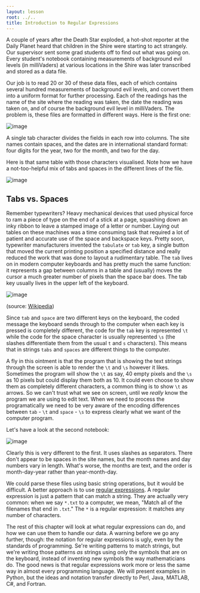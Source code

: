 ```yaml
---
layout: lesson
root: ../..
title: Introduction to Regular Expressions
---
```


A couple of years after the Death Star exploded, a hot-shot reporter at
the Daily Planet heard that children in the Shire were starting to act
strangely. Our supervisor sent some grad students off to find out what
was going on. Every student's notebook containing measurements of background evil levels (in milliVaders)
at various locations in the Shire was later transcribed and stored as a data file.

Our job is to read 20 or 30 of these data files, each of which contains several
hundred measurements of background evil levels, and convert them into a
uniform format for further processing. Each of the readings has the name
of the site where the reading was taken, the date the reading was taken
on, and of course the background evil level in milliVaders. The problem
is, these files are formatted in different ways. Here is the first one:

![image](img/01-intro-notebook-1.png) 

A single tab character divides the fields in each row into columns. The
site names contain spaces, and the dates are in international standard
format: four digits for the year, two for the month, and two for the
day.

Here is that same table with those characters visualised. Note how we have a not-too-helpful mix of tabs and spaces in the different lines of the file.

![image](img/01-intro-notebook-1-metachars.png) 

## Tabs vs. Spaces

Remember typewriters? Heavy mechanical devices that used physical force to ram a piece of type on the end of a stick at a page, squashing down an inky ribbon to leave a stamped image of a letter or number. Laying out tables on these machines was a time consuming task that required a lot of patient and accurate use of the space and backspace keys. Pretty soon, typewriter manufacturers invented the `tabulate` or `tab` key, a single button that moved the current printing position a specified distance and really reduced the work that was done to layout a rudimentary table. The `tab` lives on in modern computer keyboards and has pretty much the same function: it represents a gap between columns in a table and (usually) moves the cursor a much greater number of pixels than the space bar does. The tab key usually lives in the upper left of the keyboard.

![image](img/Keyboard-left_keys.jpg)

(source: [Wikipedia](http://commons.wikimedia.org/wiki/File:Keyboard-left_keys.jpg#mediaviewer/File:Keyboard-left_keys.jpg))

Since `tab` and `space` are two different keys on the keyboard, the coded message the keyboard sends through to the computer when each key is pressed is completely different, the code for the `tab` key is represented `\t` while the code for the space character is usually represented `\s` (the slashes differentiate them from the usual `t` and `s` characters). This means that in strings `tabs` and `spaces` are different things to the computer. 

A fly in this ointment is that the program that is showing the text strings through the screen is able to render the `\t` and `\s` however it likes. Sometimes the program will show the `\t` as say, 40 empty pixels and the  `\s` as 10 pixels but could display them both as 10. It could even choose to show them as completely different characters, a common thing is to show `\t` as arrows. So we can't trust what we see on screen, until we *really* know the program we are using to edit text. When we need to process the programatically we need to be very aware of the encoding differences between `tab` - `\t` and `space` - `\s` to express clearly what we want of the computer program.   


Let's have a look at the second notebook:

![image](img/01-intro-notebook-2.png) 

Clearly this is very different to the first. It uses slashes as separators. There don't appear to be spaces in the
site names, but the month names and day numbers vary in length. What's
worse, the months are text, and the order is month-day-year rather than
year-month-day.

We could parse these files using basic string operations, but it would
be difficult. A better approach is to use [regular
expressions](../../gloss.html#regular-expression). A regular expression is
just a pattern that can match a string. They are actually very common:
when we say `*.txt` to a computer, we mean, "Match all of the filenames
that end in `.txt`." The `*` is a regular expression: it matches any
number of characters.

The rest of this chapter will look at what regular expressions can do,
and how we can use them to handle our data. A warning before we go any
further, though: the notation for regular expressions is ugly, even by
the standards of programming. Se're writing patterns to match strings,
but we're writing those patterns *as* strings using only the symbols
that are on the keyboard, instead of inventing new symbols the way
mathematicians do. The good news is that regular expressions work more
or less the same way in almost every programming language. We will
present examples in Python, but the ideas and notation transfer directly
to Perl, Java, MATLAB, C\#, and Fortran.
